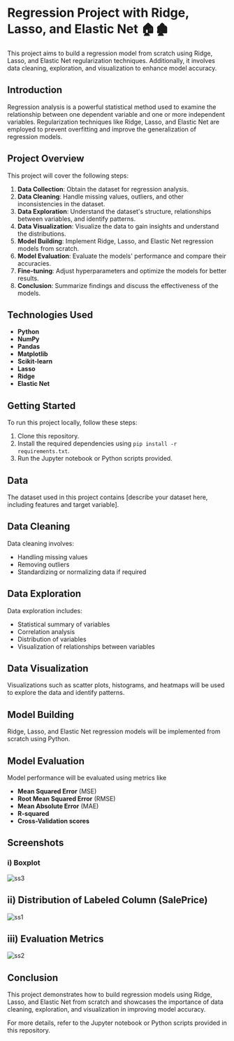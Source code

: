 # Regression Project with Ridge, Lasso, and Elastic Net 🏠🏚

This project aims to build a regression model from scratch using Ridge, Lasso, and Elastic Net regularization techniques. Additionally, it involves data cleaning, exploration, and visualization to enhance model accuracy.

## Introduction

Regression analysis is a powerful statistical method used to examine the relationship between one dependent variable and one or more independent variables. Regularization techniques like Ridge, Lasso, and Elastic Net are employed to prevent overfitting and improve the generalization of regression models.

## Project Overview

This project will cover the following steps:

1. **Data Collection**: Obtain the dataset for regression analysis.
2. **Data Cleaning**: Handle missing values, outliers, and other inconsistencies in the dataset.
3. **Data Exploration**: Understand the dataset's structure, relationships between variables, and identify patterns.
4. **Data Visualization**: Visualize the data to gain insights and understand the distributions.
5. **Model Building**: Implement Ridge, Lasso, and Elastic Net regression models from scratch.
6. **Model Evaluation**: Evaluate the models' performance and compare their accuracies.
7. **Fine-tuning**: Adjust hyperparameters and optimize the models for better results.
8. **Conclusion**: Summarize findings and discuss the effectiveness of the models.

## Technologies Used

- **Python**
- **NumPy**
- **Pandas**
- **Matplotlib**
- **Scikit-learn**
- **Lasso**
- **Ridge**
- **Elastic Net**

## Getting Started

To run this project locally, follow these steps:

1. Clone this repository.
2. Install the required dependencies using `pip install -r requirements.txt`.
3. Run the Jupyter notebook or Python scripts provided.

## Data

The dataset used in this project contains [describe your dataset here, including features and target variable].

## Data Cleaning

Data cleaning involves:
- Handling missing values
- Removing outliers
- Standardizing or normalizing data if required

## Data Exploration

Data exploration includes:
- Statistical summary of variables
- Correlation analysis
- Distribution of variables
- Visualization of relationships between variables

## Data Visualization

Visualizations such as scatter plots, histograms, and heatmaps will be used to explore the data and identify patterns.

## Model Building

Ridge, Lasso, and Elastic Net regression models will be implemented from scratch using Python.

## Model Evaluation

Model performance will be evaluated using metrics like 

- **Mean Squared Error** (MSE)
- **Root Mean Squared Error** (RMSE)
- **Mean Absolute Error** (MAE)
- **R-squared**
- **Cross-Validation scores**

## Screenshots

### i) Boxplot
![ss3](https://github.com/figo2001/Regression-Project/assets/78696850/2e1b50be-4827-4378-bf5b-4699d3c6ea3c)

## ii) Distribution of Labeled Column (SalePrice)
![ss1](https://github.com/figo2001/Regression-Project/assets/78696850/05db2460-413c-4dac-953b-569ec85946d0)

## iii) Evaluation Metrics
![ss2](https://github.com/figo2001/Regression-Project/assets/78696850/856f5e72-c00f-4b02-a9fb-0548e2d0c321)


## Conclusion

This project demonstrates how to build regression models using Ridge, Lasso, and Elastic Net from scratch and showcases the importance of data cleaning, exploration, and visualization in improving model accuracy.

For more details, refer to the Jupyter notebook or Python scripts provided in this repository.

